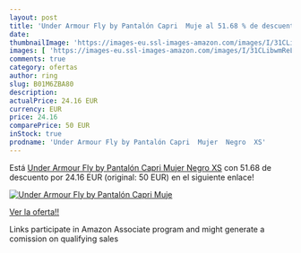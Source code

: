 ```yaml
---
layout: post
title: 'Under Armour Fly by Pantalón Capri  Muje al 51.68 % de descuento'
date: 
thumbnailImage: 'https://images-eu.ssl-images-amazon.com/images/I/31CLibwmReL._SL200_.jpg'
images: [ 'https://images-eu.ssl-images-amazon.com/images/I/31CLibwmReL._SL200_.jpg' ]
comments: true
category: ofertas
author: ring
slug: B01M6ZBA80
description:
actualPrice: 24.16 EUR
currency: EUR
price: 24.16
comparePrice: 50 EUR
inStock: true
prodname: 'Under Armour Fly by Pantalón Capri  Mujer  Negro  XS'
---
```


Está [Under Armour Fly by Pantalón Capri  Mujer  Negro  XS](https://www.amazon.es/dp/B01M6ZBA80/?tag=tolees-21) con 51.68 de descuento por 24.16 EUR (original: 50 EUR) en el siguiente enlace!

[![Under Armour Fly by Pantalón Capri  Muje](https://images-eu.ssl-images-amazon.com/images/I/31CLibwmReL._SL200_.jpg)](https://www.amazon.es/dp/B01M6ZBA80/?tag=tolees-21)

[Ver la oferta!!](https://www.amazon.es/dp/B01M6ZBA80/?tag=tolees-21)

Links participate in Amazon Associate program and might generate a comission on qualifying sales


